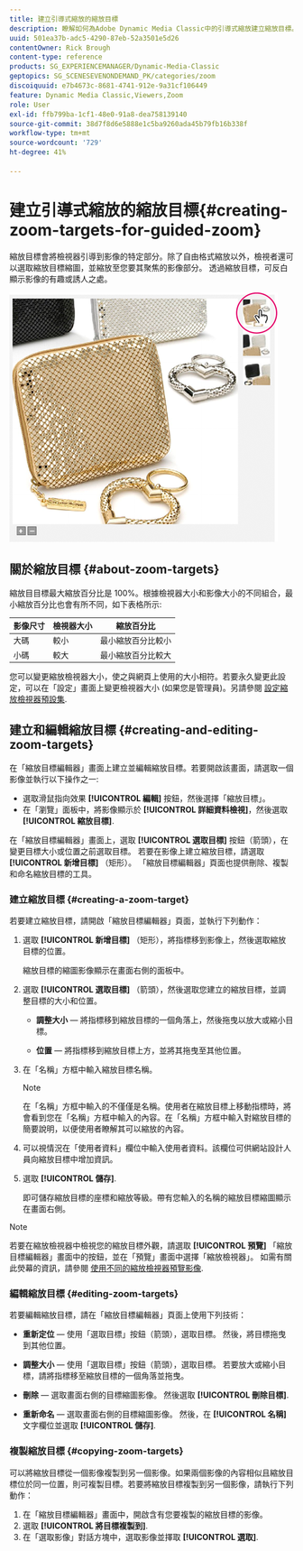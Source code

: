 ```yaml
---
title: 建立引導式縮放的縮放目標
description: 瞭解如何為Adobe Dynamic Media Classic中的引導式縮放建立縮放目標。
uuid: 501ea37b-adc5-4290-87eb-52a3501e5d26
contentOwner: Rick Brough
content-type: reference
products: SG_EXPERIENCEMANAGER/Dynamic-Media-Classic
geptopics: SG_SCENESEVENONDEMAND_PK/categories/zoom
discoiquuid: e7b4673c-8681-4741-912e-9a31cf106449
feature: Dynamic Media Classic,Viewers,Zoom
role: User
exl-id: ffb799ba-1cf1-48e0-91a8-dea758139140
source-git-commit: 38d7f8d6e5888e1c5ba9260ada45b79fb16b338f
workflow-type: tm+mt
source-wordcount: '729'
ht-degree: 41%

---
```


# 建立引導式縮放的縮放目標{#creating-zoom-targets-for-guided-zoom}

縮放目標會將檢視器引導到影像的特定部分。除了自由格式縮放以外，檢視者還可以選取縮放目標縮圖，並縮放至您要其聚焦的影像部分。 透過縮放目標，可反白顯示影像的有趣或誘人之處。

![建立引導式縮放的縮放目標](/help/using/assets/zo_guided_zoom.png)

## 關於縮放目標 {#about-zoom-targets}

縮放目目標最大縮放百分比是 100%。根據檢視器大小和影像大小的不同組合，最小縮放百分比也會有所不同，如下表格所示:

| 影像尺寸 | 檢視器大小 | 縮放百分比 |
| --- | --- | --- |
| 大碼 | 較小 | 最小縮放百分比較小 |
| 小碼 | 較大 | 最小縮放百分比較大 |

您可以變更縮放檢視器大小，使之與網頁上使用的大小相符。若要永久變更此設定，可以在「設定」畫面上變更檢視器大小 (如果您是管理員)。另請參閱 [設定縮放檢視器預設集](setting-zoom-viewer-presets.md#setting_up_zoom_viewer_presets).

## 建立和編輯縮放目標 {#creating-and-editing-zoom-targets}

在「縮放目標編輯器」畫面上建立並編輯縮放目標。若要開啟該畫面，請選取一個影像並執行以下操作之一:

* 選取滑鼠指向效果 **[!UICONTROL 編輯]** 按鈕，然後選擇「縮放目標」。
* 在「瀏覽」面板中，將影像顯示於 **[!UICONTROL 詳細資料檢視]**，然後選取 **[!UICONTROL 縮放目標]**.

在「縮放目標編輯器」畫面上，選取 **[!UICONTROL 選取目標]** 按鈕（箭頭），在變更目標大小或位置之前選取目標。 若要在影像上建立縮放目標，請選取 **[!UICONTROL 新增目標]** （矩形）。 「縮放目標編輯器」頁面也提供刪除、複製和命名縮放目標的工具。

### 建立縮放目標 {#creating-a-zoom-target}

若要建立縮放目標，請開啟「縮放目標編輯器」頁面，並執行下列動作：

1. 選取 **[!UICONTROL 新增目標]** （矩形），將指標移到影像上，然後選取縮放目標的位置。

   縮放目標的縮圖影像顯示在畫面右側的面板中。

1. 選取 **[!UICONTROL 選取目標]** （箭頭），然後選取您建立的縮放目標，並調整目標的大小和位置。

   * **調整大小**  — 將指標移到縮放目標的一個角落上，然後拖曳以放大或縮小目標。

   * **位置**  — 將指標移到縮放目標上方，並將其拖曳至其他位置。

1. 在「名稱」方框中輸入縮放目標名稱。

   >[!NOTE]
   >
   >在「名稱」方框中輸入的不僅僅是名稱。使用者在縮放目標上移動指標時，將會看到您在「名稱」方框中輸入的內容。在「名稱」方框中輸入對縮放目標的簡要說明，以便使用者瞭解其可以縮放的內容。

1. 可以視情況在「使用者資料」欄位中輸入使用者資料。該欄位可供網站設計人員向縮放目標中增加資訊。
1. 選取 **[!UICONTROL 儲存]**.

   即可儲存縮放目標的座標和縮放等級。帶有您輸入的名稱的縮放目標縮圖顯示在畫面右側。

>[!NOTE]
>
>若要在縮放檢視器中檢視您的縮放目標外觀，請選取 **[!UICONTROL 預覽]** 「縮放目標編輯器」畫面中的按鈕，並在「預覽」畫面中選擇「縮放檢視器」。 如需有關此熒幕的資訊，請參閱 [使用不同的縮放檢視器預覽影像](previewing-image-assets-different-zoom.md#previewing_image_assets_with_different_zoom_viewers).

### 編輯縮放目標 {#editing-zoom-targets}

若要編輯縮放目標，請在「縮放目標編輯器」頁面上使用下列技術：

* **重新定位**  — 使用「選取目標」按鈕（箭頭），選取目標。 然後，將目標拖曳到其他位置。

* **調整大小**  — 使用「選取目標」按鈕（箭頭），選取目標。 若要放大或縮小目標，請將指標移至縮放目標的一個角落並拖曳。

* **刪除**  — 選取畫面右側的目標縮圖影像。 然後選取 **[!UICONTROL 刪除目標]**.

* **重新命名**  — 選取畫面右側的目標縮圖影像。 然後，在 **[!UICONTROL 名稱]** 文字欄位並選取 **[!UICONTROL 儲存]**.

### 複製縮放目標 {#copying-zoom-targets}

可以將縮放目標從一個影像複製到另一個影像。如果兩個影像的內容相似且縮放目標位於同一位置，則可複製目標。若要將縮放目標複製到另一個影像，請執行下列動作：

1. 在「縮放目標編輯器」畫面中，開啟含有您要複製的縮放目標的影像。
1. 選取 **[!UICONTROL 將目標複製到]**.
1. 在「選取影像」對話方塊中，選取影像並擇取 **[!UICONTROL 選取]**.

